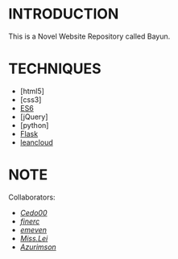 # INTRODUCTION
This is a Novel Website Repository called Bayun.

# TECHNIQUES
+ [html5] 
+ [css3]
+ [ES6](http://es6.ruanyifeng.com/)
+ [jQuery]
+ [python]
+ [Flask](https://github.com/miguelgrinberg/flasky)
+ [leancloud](https://leancloud.cn/docs/leanstorage_guide-python.html)

# NOTE
Collaborators: 
* [*Cedo00*][1]
* [*finerc*][2]
* [*emeven*][3]
* [*Miss.Lei*][4]
* [*Azurimson*][5]

[1]: https://github.com/Cedo00
[2]: https://github.com/finerc
[3]: https://github.com/emeven
[4]: https://github.com/leixiaorong
[5]: https://github.com/Azurimson
